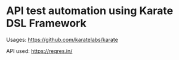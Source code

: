 # API test automation using Karate DSL Framework

Usages: https://github.com/karatelabs/karate

API used: https://reqres.in/
